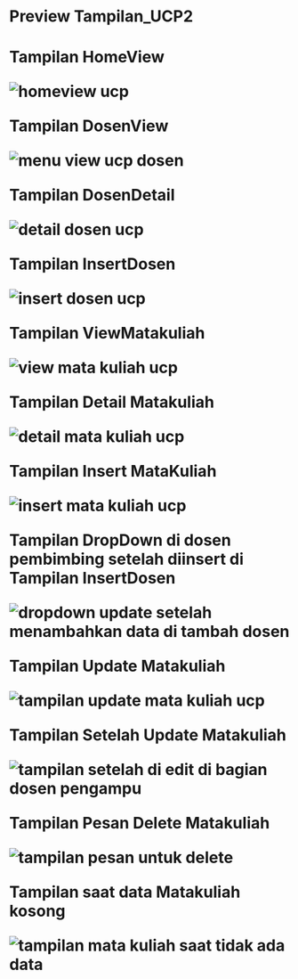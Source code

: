 <h1>Preview Tampilan_UCP2<h1/>
  
<p>Tampilan HomeView<p/>
  
![homeview ucp](https://github.com/user-attachments/assets/2b4c2294-73b2-4c92-8794-6204dd3b7fea)

<p>Tampilan DosenView<p/>

![menu view ucp dosen](https://github.com/user-attachments/assets/d2313608-b693-4c79-ace4-c7b556018a38)

<p>Tampilan DosenDetail<p/>

![detail dosen ucp](https://github.com/user-attachments/assets/3f9169c0-2f31-4cf5-a001-27458e83fd2b)

<p>Tampilan InsertDosen<p/>

![insert dosen ucp](https://github.com/user-attachments/assets/bc318d59-a608-4b95-8f58-11917cc6e562)

<p>Tampilan ViewMatakuliah<p/>

![view mata kuliah ucp](https://github.com/user-attachments/assets/78d470d4-c80f-4fc2-897c-77c92b25af64)

<p>Tampilan Detail Matakuliah<p/>

![detail mata kuliah ucp](https://github.com/user-attachments/assets/e1db12b9-c1fa-4482-ae7a-f857f8a12866)

<p>Tampilan Insert MataKuliah<p/>

![insert mata kuliah ucp](https://github.com/user-attachments/assets/38065e84-e62d-452e-9246-19f87a616b14)

<p>Tampilan DropDown di dosen pembimbing setelah diinsert di Tampilan InsertDosen<p/>

![dropdown update setelah menambahkan data di tambah dosen](https://github.com/user-attachments/assets/7a3f9b7e-23e4-471d-b4e5-3e52513faafb)

<p>Tampilan Update Matakuliah<p/>

![tampilan update mata kuliah ucp](https://github.com/user-attachments/assets/5f6d0789-81b7-45bb-a4f9-3daa8057150d)

<p>Tampilan Setelah Update Matakuliah<p/>

![tampilan setelah di edit di bagian dosen pengampu](https://github.com/user-attachments/assets/7153cec0-1aed-430a-9124-58988bd6e5ac)

<p>Tampilan Pesan Delete Matakuliah<p/>

![tampilan pesan untuk delete](https://github.com/user-attachments/assets/23a35f19-f8f9-49da-b152-c99fa349abe7)

<p>Tampilan saat data Matakuliah kosong<p/>

![tampilan mata kuliah saat tidak ada data](https://github.com/user-attachments/assets/9f3254fd-b25f-46f4-84ac-b8ce941e9458)



